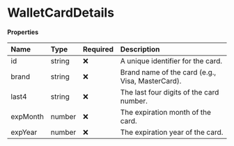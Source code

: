 # WalletCardDetails

**Properties**

| Name     | Type   | Required | Description                                      |
| :------- | :----- | :------- | :----------------------------------------------- |
| id       | string | ❌       | A unique identifier for the card.                |
| brand    | string | ❌       | Brand name of the card (e.g., Visa, MasterCard). |
| last4    | string | ❌       | The last four digits of the card number.         |
| expMonth | number | ❌       | The expiration month of the card.                |
| expYear  | number | ❌       | The expiration year of the card.                 |

<!-- This file was generated by liblab | https://liblab.com/ -->
